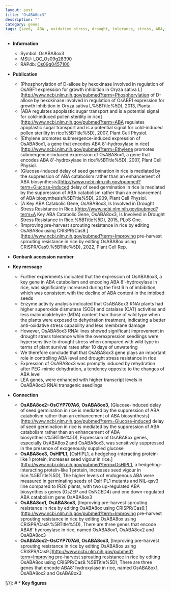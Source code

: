 ```yaml
---
layout: post
title: "OsABA8ox3"
description: ""
category: genes
tags: [seed,  ABA , oxidative stress, drought, tolerance, stress, ABA, drought stress, drought stress , stress tolerance, seedlings, resistance]
---
```


* **Information**  
    + Symbol: OsABA8ox3  
    + MSU: [LOC_Os09g28390](http://rice.uga.edu/cgi-bin/ORF_infopage.cgi?orf=LOC_Os09g28390)  
    + RAPdb: [Os09g0457100](http://rapdb.dna.affrc.go.jp/viewer/gbrowse_details/irgsp1?name=Os09g0457100)  

* **Publication**  
    + [Phosphorylation of D-allose by hexokinase involved in regulation of OsABF1 expression for growth inhibition in Oryza sativa L](http://www.ncbi.nlm.nih.gov/pubmed?term=Phosphorylation of D-allose by hexokinase involved in regulation of OsABF1 expression for growth inhibition in Oryza sativa L%5BTitle%5D), 2013, Planta.
    + [ABA regulates apoplastic sugar transport and is a potential signal for cold-induced pollen sterility in rice](http://www.ncbi.nlm.nih.gov/pubmed?term=ABA regulates apoplastic sugar transport and is a potential signal for cold-induced pollen sterility in rice%5BTitle%5D), 2007, Plant Cell Physiol.
    + [Ethylene promotes submergence-induced expression of OsABA8ox1, a gene that encodes ABA 8'-hydroxylase in rice](http://www.ncbi.nlm.nih.gov/pubmed?term=Ethylene promotes submergence-induced expression of OsABA8ox1, a gene that encodes ABA 8'-hydroxylase in rice%5BTitle%5D), 2007, Plant Cell Physiol.
    + [Glucose-induced delay of seed germination in rice is mediated by the suppression of ABA catabolism rather than an enhancement of ABA biosynthesis](http://www.ncbi.nlm.nih.gov/pubmed?term=Glucose-induced delay of seed germination in rice is mediated by the suppression of ABA catabolism rather than an enhancement of ABA biosynthesis%5BTitle%5D), 2009, Plant Cell Physiol.
    + [A Key ABA Catabolic Gene, OsABA8ox3, Is Involved in Drought Stress Resistance in Rice.](http://www.ncbi.nlm.nih.gov/pubmed?term=A Key ABA Catabolic Gene, OsABA8ox3, Is Involved in Drought Stress Resistance in Rice.%5BTitle%5D), 2015, PLoS One.
    + [Improving pre-harvest sprouting resistance in rice by editing OsABA8ox using CRISPR/Cas9.](http://www.ncbi.nlm.nih.gov/pubmed?term=Improving pre-harvest sprouting resistance in rice by editing OsABA8ox using CRISPR/Cas9.%5BTitle%5D), 2022, Plant Cell Rep.

* **Genbank accession number**  

* **Key message**  
    + Further experiments indicated that the expression of OsABA8ox3, a key gene in ABA catabolism and encoding ABA 8'-hydroxylase in rice, was significantly increased during the first 6 h of imbibition, which was consistent with the decline of ABA content in the imbibed seeds
    + Enzyme activity analysis indicated that OsABA8ox3 RNAi plants had higher superoxide dismutase (SOD) and catalase (CAT) activities and less malondialdehyde (MDA) content than those of wild type when the plants were exposed to dehydration treatment, indicating a better anti-oxidative stress capability and less membrane damage
    + However, OsABA8ox3 RNAi lines showed significant improvement in drought stress tolerance while the overexpression seedlings were hypersensitive to drought stress when compared with wild type in terms of plant survival rates after 10 days of unwatering
    + We therefore conclude that that OsABA8ox3 gene plays an important role in controlling ABA level and drought stress resistance in rice
    + Expression of OsABA8ox3 was promptly induced by rehydration after PEG-mimic dehydration, a tendency opposite to the changes of ABA level
    + LEA genes, were enhanced with higher transcript levels in OsABA8ox3 RNAi transgenic seedlings

* **Connection**  
    + __OsABA8ox2~OsCYP707A6__, __OsABA8ox3__, [Glucose-induced delay of seed germination in rice is mediated by the suppression of ABA catabolism rather than an enhancement of ABA biosynthesis](http://www.ncbi.nlm.nih.gov/pubmed?term=Glucose-induced delay of seed germination in rice is mediated by the suppression of ABA catabolism rather than an enhancement of ABA biosynthesis%5BTitle%5D), Expression of OsABA8ox genes, especially OsABA8ox2 and OsABA8ox3, was sensitively suppressed in the presence of exogenously supplied glucose
    + __OsABA8ox3__, __OsHIPL1__, [OsHIPL1, a hedgehog-interacting protein-like 1 protein, increases seed vigour in rice.](http://www.ncbi.nlm.nih.gov/pubmed?term=OsHIPL1, a hedgehog-interacting protein-like 1 protein, increases seed vigour in rice.%5BTitle%5D),  The higher levels of endogenous ABA were measured in germinating seeds of OsHIPL1 mutants and NIL-qsv3 line compared to IR26 plants, with two up-regulated ABA biosynthesis genes (OsZEP and OsNCED4) and one down-regulated ABA catabolism gene OsABA8ox3
    + __OsABA8ox1__, __OsABA8ox3__, [Improving pre-harvest sprouting resistance in rice by editing OsABA8ox using CRISPR/Cas9.](http://www.ncbi.nlm.nih.gov/pubmed?term=Improving pre-harvest sprouting resistance in rice by editing OsABA8ox using CRISPR/Cas9.%5BTitle%5D),  There are three genes that encode ABA8&#x27; hydroxylase in rice, named OsABA8ox1, OsABA8ox2 and OsABA8ox3
    + __OsABA8ox2~OsCYP707A6__, __OsABA8ox3__, [Improving pre-harvest sprouting resistance in rice by editing OsABA8ox using CRISPR/Cas9.](http://www.ncbi.nlm.nih.gov/pubmed?term=Improving pre-harvest sprouting resistance in rice by editing OsABA8ox using CRISPR/Cas9.%5BTitle%5D),  There are three genes that encode ABA8&#x27; hydroxylase in rice, named OsABA8ox1, OsABA8ox2 and OsABA8ox3

[//]: # * **Key figures**  


